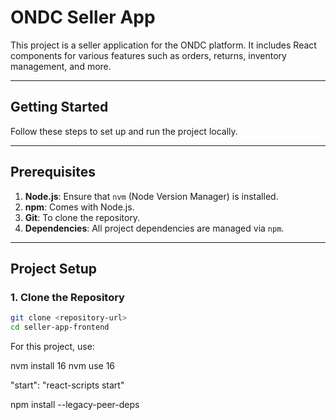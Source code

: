 # **ONDC Seller App**

This project is a seller application for the ONDC platform. It includes React components for various features such as orders, returns, inventory management, and more.

---

## **Getting Started**

Follow these steps to set up and run the project locally.

---

## **Prerequisites**

1. **Node.js**: Ensure that `nvm` (Node Version Manager) is installed.
2. **npm**: Comes with Node.js.
3. **Git**: To clone the repository.
4. **Dependencies**: All project dependencies are managed via `npm`.

---

## **Project Setup**

### **1. Clone the Repository**

```bash
git clone <repository-url>
cd seller-app-frontend
```

For this project, use:

nvm install 16
nvm use 16

"start": "react-scripts start"

npm install --legacy-peer-deps
